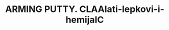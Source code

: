 ---
title: "ARMING PUTTY. CLAAlati-lepkovi-i-hemijaIC"
price: "580" 
desc: "Klasični git"
img_path: "/assets/img/A.MIG-2040.jpg"
brand: AMMO
available: false
special_offer: false
new: false
soon: false
cat: "Alat-i-dodaci"
subcat: "AL-AMMO"
subsubcat: "Alati-lepkovi-i-hemija"
sifra: "A.MIG-2040"
---